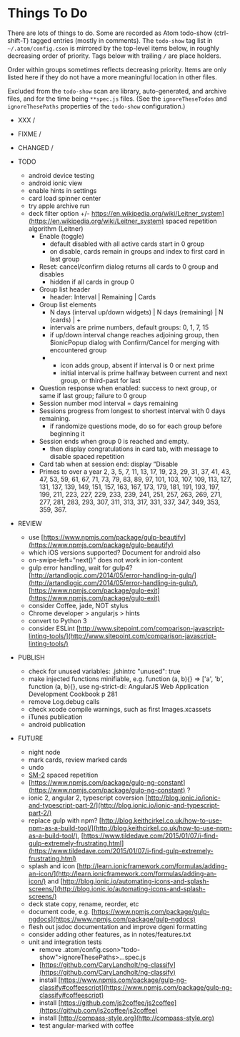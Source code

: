 # Things To Do

There are lots of things to do. Some are recorded as Atom todo-show (ctrl-shift-T) tagged entries (mostly in comments). The `todo-show` tag list in `~/.atom/config.cson` is mirrored by the top-level items below, in roughly decreasing order of priority. Tags below with trailing `/` are place holders. 

Order within groups sometimes reflects decreasing priority. Items are only listed here if they do not have a more meaningful location in other files. 

Excluded from the `todo-show` scan are library, auto-generated, and archive files, and for the time being `**spec.js` files. (See the `ignoreTheseTodos` and `ignoreThesePaths` properties of the `todo-show` configuration.)

- XXX /

- FIXME /

- CHANGED /

- TODO
  - android device testing
  - android ionic view
  - enable hints in settings
  - card load spinner center
  - try apple archive run
  - deck filter option +/- https://en.wikipedia.org/wiki/Leitner_system](https://en.wikipedia.org/wiki/Leitner_system) spaced repetition algorithm (Leitner)
    - Enable (toggle)
      - default disabled with all active cards start in 0 group
      - on disable, cards remain in groups and index to first card in last group
    - Reset: cancel/confirm dialog returns all cards to 0 group and disables
       - hidden if all cards in group 0
    - Group list header
      - header: Interval | Remaining | Cards
    - Group list elements
      - N days (interval up/down widgets) | N days (remaining) | N (cards) | +
      - intervals are prime numbers, default groups: 0, 1, 7, 15
      - if up/down interval change reaches adjoining group, then $ionicPopup dialog with Confirm/Cancel for merging with encountered group
      - + icon adds group, absent if interval is 0 or next prime
        - initial interval is prime halfway between current and next group, or third-past for last
    - Question response when enabled: success to next group, or same if last group; failure to 0 group
    - Session number mod interval = days remaining
    - Sessions progress from longest to shortest interval with 0 days remaining.
       - if randomize questions mode, do so for each group before beginning it
    - Session ends when group 0 is reached and empty.
       - then display congratulations in card tab, with message to disable spaced repetition 
    - Card tab when at session end: display “Disable
    - Primes to over a year 2, 3, 5, 7, 11, 13, 17, 19, 23, 29, 31, 37, 41, 43, 47, 53, 59, 61, 67, 71, 73, 79, 83, 89, 97, 101, 103, 107, 109, 113, 127, 131, 137, 139, 149, 151, 157, 163, 167, 173, 179, 181, 191, 193, 197, 199, 211, 223, 227, 229, 233, 239, 241, 251, 257, 263, 269, 271, 277, 281, 283, 293, 307, 311, 313, 317, 331, 337, 347, 349, 353, 359, 367.

- REVIEW
  - use [https://www.npmjs.com/package/gulp-beautify](https://www.npmjs.com/package/gulp-beautify)
  - which iOS versions supported? Document for android also
  - on-swipe-left="next()" does not work in ion-content
  - gulp error handling, wait for gulp4? [http://artandlogic.com/2014/05/error-handling-in-gulp/](http://artandlogic.com/2014/05/error-handling-in-gulp/), [https://www.npmjs.com/package/gulp-exit](https://www.npmjs.com/package/gulp-exit)
  - consider Coffee, jade, NOT stylus
  - Chrome developer > angularjs > hints
  - convert to Python 3
  - consider ESLint [http://www.sitepoint.com/comparison-javascript-linting-tools/](http://www.sitepoint.com/comparison-javascript-linting-tools/)

- PUBLISH
  - check for unused variables: .jshintrc "unused": true
  - make injected functions minifiable, e.g. function (a, b){} => ['a', 'b', function (a, b){}, use ng-strict-di: AngularJS Web Application Development Cookbook p 281
  - remove Log.debug calls
  - check xcode compile warnings, such as first Images.xcassets
  - iTunes publication
  - android publication

- FUTURE
  - night node
  - mark cards, review marked cards
  - undo
  - [SM-2](https://www.supermemo.com/english/ol/sm2.htm) spaced repetition
  - [https://www.npmjs.com/package/gulp-ng-constant](https://www.npmjs.com/package/gulp-ng-constant) ?
  - ionic 2, angular 2, typescript coversion [http://blog.ionic.io/ionic-and-typescript-part-2/](http://blog.ionic.io/ionic-and-typescript-part-2/)
  - replace gulp with npm? [http://blog.keithcirkel.co.uk/how-to-use-npm-as-a-build-tool/](http://blog.keithcirkel.co.uk/how-to-use-npm-as-a-build-tool/), [https://www.tildedave.com/2015/01/07/i-find-gulp-extremely-frustrating.html](https://www.tildedave.com/2015/01/07/i-find-gulp-extremely-frustrating.html)
  - splash and icon [http://learn.ionicframework.com/formulas/adding-an-icon/](http://learn.ionicframework.com/formulas/adding-an-icon/) and  [http://blog.ionic.io/automating-icons-and-splash-screens/](http://blog.ionic.io/automating-icons-and-splash-screens/) 
  - deck state copy, rename, reorder, etc
  - document code, e.g. [https://www.npmjs.com/package/gulp-ngdocs](https://www.npmjs.com/package/gulp-ngdocs)
  - flesh out jsdoc documentation and improve dgeni formatting
  - consider adding other features, as in notes/features.txt
  - unit and integration tests
    - remove .atom/config.cson>"todo-show">ignoreThesePaths>...spec.js
    - [https://github.com/CaryLandholt/ng-classify](https://github.com/CaryLandholt/ng-classify)
    - install [https://www.npmjs.com/package/gulp-ng-classify#coffeescript](https://www.npmjs.com/package/gulp-ng-classify#coffeescript)
    - install [https://github.com/js2coffee/js2coffee](https://github.com/js2coffee/js2coffee)
    - install [http://compass-style.org](http://compass-style.org)
    - test angular-marked with coffee

